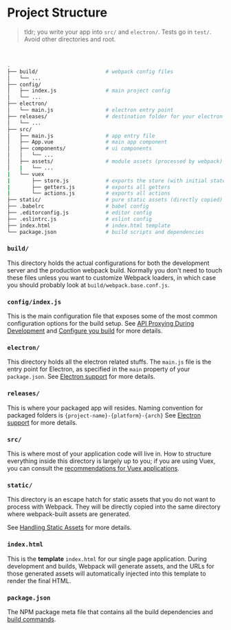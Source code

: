 # Project Structure

> tldr; you write your app into `src/` and `electron/`. Tests go in `test/`. Avoid other directories and root.

<br />

``` bash
.
├── build/                      # webpack config files
│   └── ...
├── config/
│   ├── index.js                # main project config
│   └── ...
├── electron/
│   └── main.js                 # electron entry point
├── releases/                   # destination folder for your electron packaged apps
│   └── ...
├── src/
│   ├── main.js                 # app entry file
│   ├── App.vue                 # main app component
│   ├── components/             # ui components
│   │   └── ...
│   ├── assets/                 # module assets (processed by webpack)
│   |   └── ...
|   └── vuex
|       ├── store.js            # exports the store (with initial state and mutations)
|       ├── getters.js          # exports all getters
|       └── actions.js          # exports all actions
├── static/                     # pure static assets (directly copied)
├── .babelrc                    # babel config
├── .editorconfig.js            # editor config
├── .eslintrc.js                # eslint config
├── index.html                  # index.html template
└── package.json                # build scripts and dependencies
```

### `build/`

This directory holds the actual configurations for both the development server and the production webpack build. Normally you don't need to touch these files unless you want to customize Webpack loaders, in which case you should probably look at `build/webpack.base.conf.js`.

### `config/index.js`

This is the main configuration file that exposes some of the most common configuration options for the build setup. See [API Proxying During Development](proxy.md) and [Configure you build](build-config.md) for more details.

### `electron/`

This directory holds all the electron related stuffs. The `main.js` file is the entry point for Electron, as specified in the `main` property of your `package.json`. See [Electron support](electron.md) for more details.

### `releases/`

This is where your packaged app will resides. Naming convention for packaged folders is `{project-name}-{platform}-{arch}` See [Electron support](electron.md) for more details.

### `src/`

This is where most of your application code will live in. How to structure everything inside this directory is largely up to you; if you are using Vuex, you can consult the [recommendations for Vuex applications](http://vuex.vuejs.org/en/structure.html).

### `static/`

This directory is an escape hatch for static assets that you do not want to process with Webpack. They will be directly copied into the same directory where webpack-built assets are generated.

See [Handling Static Assets](static.md) for more details.

### `index.html`

This is the **template** `index.html` for our single page application. During development and builds, Webpack will generate assets, and the URLs for those generated assets will automatically injected into this template to render the final HTML.

### `package.json`

The NPM package meta file that contains all the build dependencies and [build commands](commands.md).

